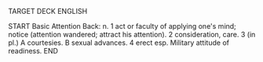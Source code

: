 TARGET DECK
ENGLISH

START
Basic
Attention
Back: n. 1 act or faculty of applying one's mind; notice (attention wandered; attract his attention). 2 consideration, care. 3 (in pl.) A courtesies. B sexual advances. 4 erect esp. Military attitude of readiness.
END
